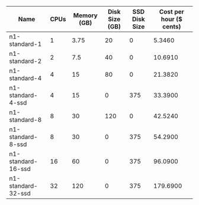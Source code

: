 | Name               | CPUs | Memory (GB) | Disk Size (GB) | SSD Disk Size | Cost per hour ($ cents) |
|--------------------|------|-------------|----------------|---------------|-------------------------|
| n1-standard-1      | 1    | 3.75        | 20             | 0             | 5.3460                  |
| n1-standard-2      | 2    | 7.5         | 40             | 0             | 10.6910                 |
| n1-standard-4      | 4    | 15          | 80             | 0             | 21.3820                 |
| n1-standard-4-ssd  | 4    | 15          | 0              | 375           | 33.3900                 |
| n1-standard-8      | 8    | 30          | 120            | 0             | 42.5240                 |
| n1-standard-8-ssd  | 8    | 30          | 0              | 375           | 54.2900                 |
| n1-standard-16-ssd | 16   | 60          | 0              | 375           | 96.0900                 |
| n1-standard-32-ssd | 32   | 120         | 0              | 375           | 179.6900                |
